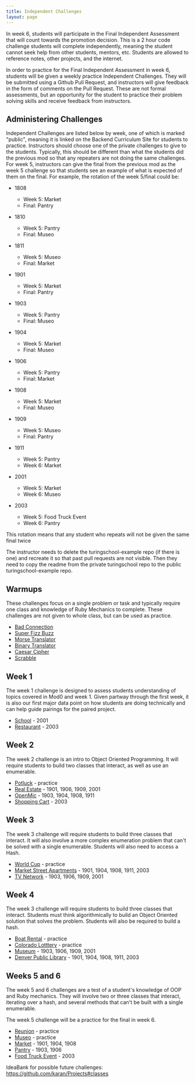 ```yaml
---
title: Independent Challenges
layout: page
---
```


In week 6, students will participate in the Final Independent Assessment that will count towards the promotion decision. This is a 2 hour code challenge students will complete independently, meaning the student cannot seek help from other students, mentors, etc. Students are allowed to reference notes, other projects, and the internet.

In order to practice for the Final Independent Assessment in week 6, students will be given a weekly practice Independent Challenges. They will be submitted using a Github Pull Request, and instructors will give feedback in the form of comments on the Pull Request. These are not formal assessments, but an opportunity for the student to practice their problem solving skills and receive feedback from instructors.

## Administering Challenges

Independent Challenges are listed below by week, one of which is marked "public", meaning it is linked on the Backend Curriculum Site for students to practice. Instructors should choose one of the private challenges to give to the students. Typically, this should be different than what the students did the previous mod so that any repeaters are not doing the same challenges. For week 5, instructors can give the final from the previous mod as the week 5 challenge so that students see an example of what is expected of them on the final. For example, the rotation of the week 5/final could be:

* 1808
  * Week 5: Market
  * Final: Pantry
  
* 1810
  * Week 5: Pantry
  * Final: Museo
  
* 1811
  * Week 5: Museo
  * Final: Market

* 1901
  * Week 5: Market
  * Final: Pantry
  
* 1903
  * Week 5: Pantry
  * Final: Museo

* 1904
  * Week 5: Market
  * Final: Museo

* 1906 
  * Week 5: Pantry
  * Final: Market
  
* 1908
  * Week 5: Market
  * Final: Museo
  
* 1909
  * Week 5: Museo
  * Final: Pantry
  
* 1911
  * Week 5: Pantry
  * Week 6: Market

* 2001
  * Week 5: Market
  * Week 6: Museo
  
* 2003
  * Week 5: Food Truck Event
  * Week 6: Pantry

  
This rotation means that any student who repeats will not be given the same final twice

The instructor needs to delete the turingschool-example repo (if there is one) and recreate it so that past pull requests are not visible. Then they need to copy the readme from the private turingschool repo to the public turingschool-example repo.

## Warmups

These challenges focus on a single problem or task and typically require one class and knowledge of Ruby Mechanics to complete. These challenges are not given to whole class, but can be used as practice.

* [Bad Connection](https://github.com/turingschool-examples/bad_connection)
* [Super Fizz Buzz](https://github.com/turingschool-examples/super_fizz_buzz)
* [Morse Translator](https://github.com/turingschool-examples/morse_translator)
* [Binary Translator](https://github.com/turingschool-examples/binary_translator)
* [Caesar Cipher](https://github.com/turingschool-examples/caesar_cipher)
* [Scrabble](https://github.com/turingschool-examples/scrabble)

## Week 1
The week 1 challenge is designed to assess students understanding of topics covered in Mod0 and week 1.  Given partway through the first week, it is also our first major data point on how students are doing technically and can help guide pairings for the paired project.

* [School](https://github.com/turingschool/school_challenge) - 2001
* [Restaurant](https://github.com/turingschool/restaurant) - 2003

## Week 2

The week 2 challenge is an intro to Object Oriented Programming. It will require students to build two classes that interact, as well as use an enumerable.

* [Potluck](https://github.com/turingschool-examples/potluck) - practice
* [Real Estate](https://github.com/turingschool/real_estate) - 1901, 1906, 1909, 2001
* [OpenMic](https://github.com/turingschool/open_mic) - 1903, 1904, 1908, 1911
* [Shopping Cart](https://github.com/turingschool/shopping_cart) - 2003

## Week 3

The week 3 challenge will require students to build three classes that interact. It will also involve a more complex enumeration problem that can't be solved with a single enumerable. Students will also need to access a Hash.

* [World Cup](https://github.com/turingschool-examples/world_cup) - practice
* [Market Street Apartments](https://github.com/turingschool/market_st_apartments) - 1901, 1904, 1908, 1911, 2003
* [TV Network](https://github.com/turingschool/tv_network) - 1903, 1906, 1909, 2001

## Week 4

The week 3 challenge will require students to build three classes that interact. Students must think algorithmically to build an Object Oriented solution that solves the problem. Students will also be required to build a hash.

* [Boat Rental](https://github.com/turingschool-examples/boat_rental) - practice
* [Colorado Lotttery](https://github.com/turingschool-examples/colorado_lottery_2003) - practice
* [Museum](https://github.com/turingschool/museum) - 1903, 1906, 1909, 2001
* [Denver Public Library](https://github.com/turingschool/denver_public_library) - 1901, 1904, 1908, 1911, 2003

## Weeks 5 and 6

The week 5 and 6 challenges are a test of a student's knowledge of OOP and Ruby mechanics. They will involve two or three classes that interact, iterating over a hash, and several methods that can't be built with a single enumerable.

The week 5 challenge will be a practice for the final in week 6.

* [Reunion](https://github.com/turingschool-examples/reunion) - practice
* [Museo](https://github.com/turingschool/museo) - practice
* [Market](https://github.com/turingschool/market) - 1901, 1904, 1908
* [Pantry](https://github.com/turingschool/pantry) - 1903, 1906
* [Food Truck Event](https://github.com/turingschool/food_truck_event) - 2003


IdeaBank for possible future challenges: https://github.com/karan/Projects#classes
